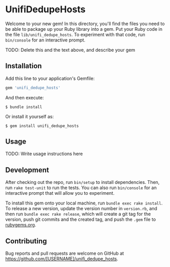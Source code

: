 # UnifiDedupeHosts

Welcome to your new gem! In this directory, you'll find the files you need to be able to package up your Ruby library into a gem. Put your Ruby code in the file `lib/unifi_dedupe_hosts`. To experiment with that code, run `bin/console` for an interactive prompt.

TODO: Delete this and the text above, and describe your gem

## Installation

Add this line to your application's Gemfile:

```ruby
gem 'unifi_dedupe_hosts'
```

And then execute:

    $ bundle install

Or install it yourself as:

    $ gem install unifi_dedupe_hosts

## Usage

TODO: Write usage instructions here

## Development

After checking out the repo, run `bin/setup` to install dependencies. Then, run `rake test-unit` to run the tests. You can also run `bin/console` for an interactive prompt that will allow you to experiment.

To install this gem onto your local machine, run `bundle exec rake install`. To release a new version, update the version number in `version.rb`, and then run `bundle exec rake release`, which will create a git tag for the version, push git commits and the created tag, and push the `.gem` file to [rubygems.org](https://rubygems.org).

## Contributing

Bug reports and pull requests are welcome on GitHub at https://github.com/[USERNAME]/unifi_dedupe_hosts.
